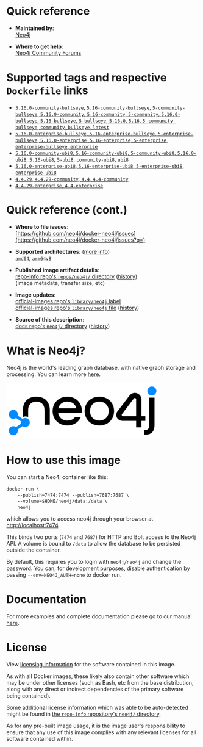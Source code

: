<!--

********************************************************************************

WARNING:

    DO NOT EDIT "neo4j/README.md"

    IT IS AUTO-GENERATED

    (from the other files in "neo4j/" combined with a set of templates)

********************************************************************************

-->

# Quick reference

-	**Maintained by**:  
	[Neo4j](https://github.com/neo4j/docker-neo4j)

-	**Where to get help**:  
	[Neo4j Community Forums](https://community.neo4j.com)

# Supported tags and respective `Dockerfile` links

-	[`5.16.0-community-bullseye`, `5.16-community-bullseye`, `5-community-bullseye`, `5.16.0-community`, `5.16-community`, `5-community`, `5.16.0-bullseye`, `5.16-bullseye`, `5-bullseye`, `5.16.0`, `5.16`, `5`, `community-bullseye`, `community`, `bullseye`, `latest`](https://github.com/neo4j/docker-neo4j-publish/blob/05a868b63d35ca3e3ccb96342bc6a2faa8bd500c/5.16.0/bullseye/community/Dockerfile)
-	[`5.16.0-enterprise-bullseye`, `5.16-enterprise-bullseye`, `5-enterprise-bullseye`, `5.16.0-enterprise`, `5.16-enterprise`, `5-enterprise`, `enterprise-bullseye`, `enterprise`](https://github.com/neo4j/docker-neo4j-publish/blob/05a868b63d35ca3e3ccb96342bc6a2faa8bd500c/5.16.0/bullseye/enterprise/Dockerfile)
-	[`5.16.0-community-ubi8`, `5.16-community-ubi8`, `5-community-ubi8`, `5.16.0-ubi8`, `5.16-ubi8`, `5-ubi8`, `community-ubi8`, `ubi8`](https://github.com/neo4j/docker-neo4j-publish/blob/05a868b63d35ca3e3ccb96342bc6a2faa8bd500c/5.16.0/ubi8/community/Dockerfile)
-	[`5.16.0-enterprise-ubi8`, `5.16-enterprise-ubi8`, `5-enterprise-ubi8`, `enterprise-ubi8`](https://github.com/neo4j/docker-neo4j-publish/blob/05a868b63d35ca3e3ccb96342bc6a2faa8bd500c/5.16.0/ubi8/enterprise/Dockerfile)
-	[`4.4.29`, `4.4.29-community`, `4.4`, `4.4-community`](https://github.com/neo4j/docker-neo4j-publish/blob/d5d175a84cd5e4eb6781cd1190789f9e1de870d2/4.4.29/bullseye/community/Dockerfile)
-	[`4.4.29-enterprise`, `4.4-enterprise`](https://github.com/neo4j/docker-neo4j-publish/blob/d5d175a84cd5e4eb6781cd1190789f9e1de870d2/4.4.29/bullseye/enterprise/Dockerfile)

# Quick reference (cont.)

-	**Where to file issues**:  
	[https://github.com/neo4j/docker-neo4j/issues](https://github.com/neo4j/docker-neo4j/issues?q=)

-	**Supported architectures**: ([more info](https://github.com/docker-library/official-images#architectures-other-than-amd64))  
	[`amd64`](https://hub.docker.com/r/amd64/neo4j/), [`arm64v8`](https://hub.docker.com/r/arm64v8/neo4j/)

-	**Published image artifact details**:  
	[repo-info repo's `repos/neo4j/` directory](https://github.com/docker-library/repo-info/blob/master/repos/neo4j) ([history](https://github.com/docker-library/repo-info/commits/master/repos/neo4j))  
	(image metadata, transfer size, etc)

-	**Image updates**:  
	[official-images repo's `library/neo4j` label](https://github.com/docker-library/official-images/issues?q=label%3Alibrary%2Fneo4j)  
	[official-images repo's `library/neo4j` file](https://github.com/docker-library/official-images/blob/master/library/neo4j) ([history](https://github.com/docker-library/official-images/commits/master/library/neo4j))

-	**Source of this description**:  
	[docs repo's `neo4j/` directory](https://github.com/docker-library/docs/tree/master/neo4j) ([history](https://github.com/docker-library/docs/commits/master/neo4j))

# What is Neo4j?

Neo4j is the world's leading graph database, with native graph storage and processing. You can learn more [here](http://neo4j.com/developer).

![logo](https://raw.githubusercontent.com/docker-library/docs/56823e63d5b6dd7ddbb9d5d3c4a8947778055d8e/neo4j/logo.png)

# How to use this image

You can start a Neo4j container like this:

```console
docker run \
    --publish=7474:7474 --publish=7687:7687 \
    --volume=$HOME/neo4j/data:/data \
    neo4j
```

which allows you to access neo4j through your browser at [http://localhost:7474](http://localhost:7474).

This binds two ports (`7474` and `7687`) for HTTP and Bolt access to the Neo4j API. A volume is bound to `/data` to allow the database to be persisted outside the container.

By default, this requires you to login with `neo4j/neo4j` and change the password. You can, for development purposes, disable authentication by passing `--env=NEO4J_AUTH=none` to docker run.

# Documentation

For more examples and complete documentation please go to our manual [here](http://neo4j.com/docs/operations-manual/current/deployment/single-instance/docker/).

# License

View [licensing information](https://neo4j.com/licensing) for the software contained in this image.

As with all Docker images, these likely also contain other software which may be under other licenses (such as Bash, etc from the base distribution, along with any direct or indirect dependencies of the primary software being contained).

Some additional license information which was able to be auto-detected might be found in [the `repo-info` repository's `neo4j/` directory](https://github.com/docker-library/repo-info/tree/master/repos/neo4j).

As for any pre-built image usage, it is the image user's responsibility to ensure that any use of this image complies with any relevant licenses for all software contained within.
